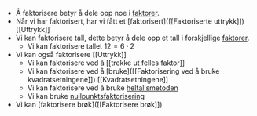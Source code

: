 - Å faktorisere betyr å dele opp noe i [faktorer]([[Faktor]]).
- Når vi har faktorisert, har vi fått et [faktorisert]([[Faktoriserte uttrykk]]) [[Uttrykk]]
- Vi kan faktorisere tall, dette betyr å dele opp et tall i forskjellige [faktorer]([[Faktor]]).
	- Vi kan faktorisere tallet $12=6\cdot 2$
- Vi kan også faktorisere [[Uttrykk]]
	- Vi kan faktorisere ved å [[trekke ut felles faktor]]
	- Vi kan faktorisere ved å [bruke]([[Faktorisering ved å bruke kvadratsetningene]]) [[Kvadratsetningene]]
	- Vi kan faktorisere ved å bruke [heltallsmetoden]([[Heltallsmetoden]])
	- Vi kan bruke [nullpunktsfaktorisering]([[Nullpunktsfaktorisering]])
- Vi kan [faktorisere brøk]([[Faktorisere brøk]])